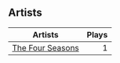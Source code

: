 ## Artists
Artists | Plays 
----- | -----: 
[The Four Seasons](/artists/the-four-seasons-204930) | 1

